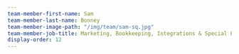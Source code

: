 ```yaml
---
team-member-first-name: Sam
team-member-last-name: Bonney
team-member-image-path: "/img/team/sam-sq.jpg"
team-member-job-title: Marketing, Bookkeeping, Integrations & Special Projects
display-order: 12
---
```

